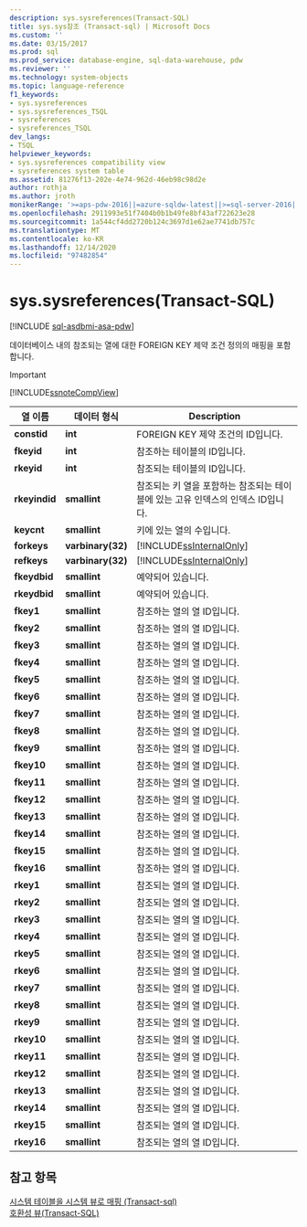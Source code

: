 ```yaml
---
description: sys.sysreferences(Transact-SQL)
title: sys.sys참조 (Transact-sql) | Microsoft Docs
ms.custom: ''
ms.date: 03/15/2017
ms.prod: sql
ms.prod_service: database-engine, sql-data-warehouse, pdw
ms.reviewer: ''
ms.technology: system-objects
ms.topic: language-reference
f1_keywords:
- sys.sysreferences
- sys.sysreferences_TSQL
- sysreferences
- sysreferences_TSQL
dev_langs:
- TSQL
helpviewer_keywords:
- sys.sysreferences compatibility view
- sysreferences system table
ms.assetid: 81276f13-202e-4e74-962d-46eb98c98d2e
author: rothja
ms.author: jroth
monikerRange: '>=aps-pdw-2016||=azure-sqldw-latest||>=sql-server-2016||>=sql-server-linux-2017||=azuresqldb-mi-current'
ms.openlocfilehash: 2911993e51f7404b0b1b49fe8bf43af722623e28
ms.sourcegitcommit: 1a544cf4dd2720b124c3697d1e62ae7741db757c
ms.translationtype: MT
ms.contentlocale: ko-KR
ms.lasthandoff: 12/14/2020
ms.locfileid: "97482854"
---
```

# <a name="syssysreferences-transact-sql"></a>sys.sysreferences(Transact-SQL)
[!INCLUDE [sql-asdbmi-asa-pdw](../../includes/applies-to-version/sql-asdbmi-asa-pdw.md)]

  데이터베이스 내의 참조되는 열에 대한 FOREIGN KEY 제약 조건 정의의 매핑을 포함합니다.  
  
> [!IMPORTANT]  
>  [!INCLUDE[ssnoteCompView](../../includes/ssnotecompview-md.md)]  
  
|열 이름|데이터 형식|Description|  
|-----------------|---------------|-----------------|  
|**constid**|**int**|FOREIGN KEY 제약 조건의 ID입니다.|  
|**fkeyid**|**int**|참조하는 테이블의 ID입니다.|  
|**rkeyid**|**int**|참조되는 테이블의 ID입니다.|  
|**rkeyindid**|**smallint**|참조되는 키 열을 포함하는 참조되는 테이블에 있는 고유 인덱스의 인덱스 ID입니다.|  
|**keycnt**|**smallint**|키에 있는 열의 수입니다.|  
|**forkeys**|**varbinary(32)**|[!INCLUDE[ssInternalOnly](../../includes/ssinternalonly-md.md)]|  
|**refkeys**|**varbinary(32)**|[!INCLUDE[ssInternalOnly](../../includes/ssinternalonly-md.md)]|  
|**fkeydbid**|**smallint**|예약되어 있습니다.|  
|**rkeydbid**|**smallint**|예약되어 있습니다.|  
|**fkey1**|**smallint**|참조하는 열의 열 ID입니다.|  
|**fkey2**|**smallint**|참조하는 열의 열 ID입니다.|  
|**fkey3**|**smallint**|참조하는 열의 열 ID입니다.|  
|**fkey4**|**smallint**|참조하는 열의 열 ID입니다.|  
|**fkey5**|**smallint**|참조하는 열의 열 ID입니다.|  
|**fkey6**|**smallint**|참조하는 열의 열 ID입니다.|  
|**fkey7**|**smallint**|참조하는 열의 열 ID입니다.|  
|**fkey8**|**smallint**|참조하는 열의 열 ID입니다.|  
|**fkey9**|**smallint**|참조하는 열의 열 ID입니다.|  
|**fkey10**|**smallint**|참조하는 열의 열 ID입니다.|  
|**fkey11**|**smallint**|참조하는 열의 열 ID입니다.|  
|**fkey12**|**smallint**|참조하는 열의 열 ID입니다.|  
|**fkey13**|**smallint**|참조하는 열의 열 ID입니다.|  
|**fkey14**|**smallint**|참조하는 열의 열 ID입니다.|  
|**fkey15**|**smallint**|참조하는 열의 열 ID입니다.|  
|**fkey16**|**smallint**|참조하는 열의 열 ID입니다.|  
|**rkey1**|**smallint**|참조되는 열의 열 ID입니다.|  
|**rkey2**|**smallint**|참조되는 열의 열 ID입니다.|  
|**rkey3**|**smallint**|참조되는 열의 열 ID입니다.|  
|**rkey4**|**smallint**|참조되는 열의 열 ID입니다.|  
|**rkey5**|**smallint**|참조되는 열의 열 ID입니다.|  
|**rkey6**|**smallint**|참조되는 열의 열 ID입니다.|  
|**rkey7**|**smallint**|참조되는 열의 열 ID입니다.|  
|**rkey8**|**smallint**|참조되는 열의 열 ID입니다.|  
|**rkey9**|**smallint**|참조되는 열의 열 ID입니다.|  
|**rkey10**|**smallint**|참조되는 열의 열 ID입니다.|  
|**rkey11**|**smallint**|참조되는 열의 열 ID입니다.|  
|**rkey12**|**smallint**|참조되는 열의 열 ID입니다.|  
|**rkey13**|**smallint**|참조되는 열의 열 ID입니다.|  
|**rkey14**|**smallint**|참조되는 열의 열 ID입니다.|  
|**rkey15**|**smallint**|참조되는 열의 열 ID입니다.|  
|**rkey16**|**smallint**|참조되는 열의 열 ID입니다.|  
  
## <a name="see-also"></a>참고 항목  
 [시스템 테이블을 시스템 뷰로 매핑 &#40;Transact-sql&#41;](../../relational-databases/system-tables/mapping-system-tables-to-system-views-transact-sql.md)   
 [호환성 뷰&#40;Transact-SQL&#41;](~/relational-databases/system-compatibility-views/system-compatibility-views-transact-sql.md)  
  
  
